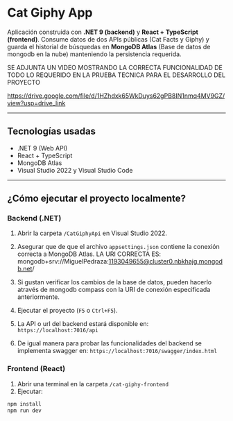 # Cat Giphy App 

Aplicación construida con **.NET 9 (backend)** y **React + TypeScript (frontend)**. 
Consume datos de dos APIs públicas (Cat Facts y Giphy) y guarda el historial de búsquedas en **MongoDB Atlas** (Base de datos de mongodb en la nube) manteniendo la persistencia requerida.


SE ADJUNTA UN VIDEO MOSTRANDO  LA CORRECTA FUNCIONALIDAD DE TODO LO REQUERIDO EN LA PRUEBA TECNICA PARA EL DESARROLLO DEL PROYECTO 

https://drive.google.com/file/d/1HZhdxk65WkDuys62gPB8IN1nmq4MV9GZ/view?usp=drive_link

---

##  Tecnologías usadas

- .NET 9 (Web API)
- React + TypeScript
- MongoDB Atlas
- Visual Studio 2022 y Visual Studio Code

---
## ¿Cómo ejecutar el proyecto localmente?

###  Backend (.NET)

1. Abrir la carpeta `/CatGiphyApi` en Visual Studio 2022.
2. Asegurar que de que el archivo `appsettings.json` contiene la conexión correcta a MongoDB Atlas. 
LA URI CORRECTA ES: mongodb+srv://MiguelPedraza:1193049655@cluster0.nbkhajg.mongodb.net/
3. Si gustan verificar los cambios de la base de datos, pueden hacerlo através de mongodb compass con la URI de conexión especificada anteriormente. 

4. Ejecutar el proyecto (`F5` o `Ctrl+F5`).

5. La API o url del backend estará disponible en: `https://localhost:7016/api`

6. De igual manera para probar las funcionalidades del backend se implementa swagger en: `https://localhost:7016/swagger/index.html`

###  Frontend (React)

1. Abrir una terminal en la carpeta `/cat-giphy-frontend`
2. Ejecutar:


```bash
npm install
npm run dev

